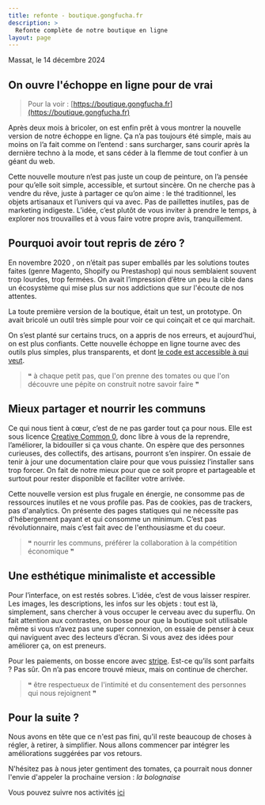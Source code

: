 ```yaml
---
title: refonte - boutique.gongfucha.fr
description: >
  Refonte complète de notre boutique en ligne
layout: page
---
```


Massat, le 14 décembre 2024

## On ouvre l'échoppe en ligne pour de vrai

> Pour la voir : [https://boutique.gongfucha.fr](https://boutique.gongfucha.fr)

Après deux mois à bricoler, on est enfin prêt à vous montrer la nouvelle version de notre échoppe en ligne.
Ça n’a pas toujours été simple, mais au moins on l’a fait comme on l’entend : sans surcharger, sans courir après la dernière techno à la mode, et sans céder à la flemme de tout confier à un géant du web.

Cette nouvelle mouture n’est pas juste un coup de peinture, on l’a pensée pour qu’elle soit simple, accessible, et surtout sincère. On ne cherche pas à vendre du rêve, juste à partager ce qu’on aime : le thé traditionnel, les objets artisanaux et l’univers qui va avec. Pas de paillettes inutiles, pas de marketing indigeste. L’idée, c’est plutôt de vous inviter à prendre le temps, à explorer nos trouvailles et à vous faire votre propre avis, tranquillement.

## Pourquoi avoir tout repris de zéro ?

En novembre 2020 , on n’était pas super emballés par les solutions toutes faites (genre Magento, Shopify ou Prestashop) qui nous semblaient souvent trop lourdes, trop fermées. On avait l’impression d’être un peu la cible dans un écosystème qui mise plus sur nos addictions que sur l'écoute de nos attentes.

La toute première version de la boutique, était un test, un prototype. On avait bricolé un outil très simple pour voir ce qui coinçait et ce qui marchait.

On s’est planté sur certains trucs, on a appris de nos erreurs, et aujourd’hui, on est plus confiants. Cette nouvelle échoppe en ligne tourne avec des outils plus simples, plus transparents, et dont [le code est accessible à qui veut](https://github.com/brutdethe/boutique-11ty).

> ❝ à chaque petit pas, que l'on prenne des tomates ou que l'on découvre une pépite on construit notre savoir faire ❞

## Mieux partager et nourrir les communs

Ce qui nous tient à cœur, c’est de ne pas garder tout ça pour nous. Elle est sous licence [Creative Common 0](https://creativecommons.org/publicdomain/zero/1.0/deed.fr), donc libre à vous de la reprendre, l’améliorer, la bidouiller si ça vous chante. On espère que des personnes curieuses, des collectifs, des artisans, pourront s’en inspirer. On essaie de tenir à jour une documentation claire pour que vous puissiez l’installer sans trop forcer. On fait de notre mieux pour que ce soit propre et partageable et surtout pour rester disponible et faciliter votre arrivée.

Cette nouvelle version est plus frugale en énergie, ne consomme pas de ressources inutiles et ne vous profile pas. Pas de cookies, pas de trackers, pas d'analytics. On présente des pages statiques qui ne nécessite pas d'hébergement payant et qui consomme un minimum. C’est pas révolutionnaire, mais c’est fait avec de l'enthousiasme et du coeur.

> ❝ nourrir les communs, préférer la collaboration à la compétition économique ❞

## Une esthétique minimaliste et accessible

Pour l’interface, on est restés sobres. L’idée, c’est de vous laisser respirer. Les images, les descriptions, les infos sur les objets : tout est là, simplement, sans chercher à vous occuper le cerveau avec du superflu. On fait attention aux contrastes, on bosse pour que la boutique soit utilisable même si vous n’avez pas une super connexion, on essaie de penser à ceux qui naviguent avec des lecteurs d’écran. Si vous avez des idées pour améliorer ça, on est preneurs.

Pour les paiements, on bosse encore avec [stripe](https://stripe-com.translate.goog/gb/anti-modern-slavery-statement?_x_tr_sl=en&_x_tr_tl=fr). Est-ce qu’ils sont parfaits ? Pas sûr. On n’a pas encore trouvé mieux, mais on continue de chercher. 

> ❝ être respectueux de l'intimité et du consentement des personnes qui nous rejoignent ❞

## Pour la suite ?

Nous avons en tête que ce n'est pas fini, qu'il reste beaucoup de choses à régler, à retirer, à simplifier.
Nous allons commencer par intégrer les améliorations suggérées par vos retours.

N'hésitez pas à nous jeter gentiment des tomates, ça pourrait nous donner l'envie d'appeler la prochaine version : _la bolognaise_

Vous pouvez suivre nos activités [ici](/pages/agenda)
